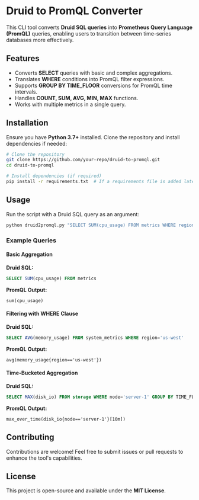 # Druid to PromQL Converter

This CLI tool converts **Druid SQL queries** into **Prometheus Query Language (PromQL)** queries, enabling users to transition between time-series databases more effectively.

## Features
- Converts **SELECT** queries with basic and complex aggregations.
- Translates **WHERE** conditions into PromQL filter expressions.
- Supports **GROUP BY TIME_FLOOR** conversions for PromQL time intervals.
- Handles **COUNT, SUM, AVG, MIN, MAX** functions.
- Works with multiple metrics in a single query.

## Installation

Ensure you have **Python 3.7+** installed. Clone the repository and install dependencies if needed:

```sh
# Clone the repository
git clone https://github.com/your-repo/druid-to-promql.git
cd druid-to-promql

# Install dependencies (if required)
pip install -r requirements.txt  # If a requirements file is added later
```

## Usage

Run the script with a Druid SQL query as an argument:

```sh
python druid2promql.py "SELECT SUM(cpu_usage) FROM metrics WHERE region='us-east' GROUP BY TIME_FLOOR(__time, INTERVAL '5m')"
```

### Example Queries

#### Basic Aggregation
**Druid SQL:**
```sql
SELECT SUM(cpu_usage) FROM metrics
```
**PromQL Output:**
```promql
sum(cpu_usage)
```

#### Filtering with WHERE Clause
**Druid SQL:**
```sql
SELECT AVG(memory_usage) FROM system_metrics WHERE region='us-west'
```
**PromQL Output:**
```promql
avg(memory_usage{region=='us-west'})
```

#### Time-Bucketed Aggregation
**Druid SQL:**
```sql
SELECT MAX(disk_io) FROM storage WHERE node='server-1' GROUP BY TIME_FLOOR(__time, INTERVAL '10m')
```
**PromQL Output:**
```promql
max_over_time(disk_io{node=='server-1'}[10m])
```

## Contributing

Contributions are welcome! Feel free to submit issues or pull requests to enhance the tool's capabilities.

## License
This project is open-source and available under the **MIT License**.

